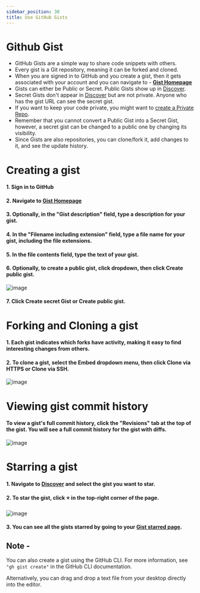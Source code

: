 ```yaml
---
sidebar_position: 30
title: Use GitHub Gists
---
```


# Github Gist

- GitHub Gists are a simple way to share code snippets with others.
- Every gist is a Git repository, meaning it can be forked and cloned.
- When you are signed in to GitHub and you create a gist, then it gets associated with your account and you can navigate to - **[Gist Homepage](https://gist.github.com/)**
- Gists can either be Public or Secret. Public Gists show up in [Discover](https://gist.github.com/discover).
- Secret Gists don't appear in [Discover](https://gist.github.com/discover) but are not private. Anyone who has the gist URL can see the secret gist.
- If you want to keep your code private, you might want to [create a Private Repo](https://github.com/Pradumnasaraf/open-source-with-pradumna/blob/main/pages/How-to/guide/repo-private-public.md).
- Remember that you cannot convert a Public Gist into a Secret Gist, however, a secret gist can be changed to a public one by changing its visibility.
- Since Gists are also repositories, you can clone/fork it, add changes to it, and see the update history.

# Creating a gist

#### 1. Sign in to GitHub
#### 2. Navigate to [Gist Homepage](https://gist.github.com/)
#### 3. Optionally, in the "Gist description" field, type a description for your gist.
#### 4. In the "Filename including extension" field, type a file name for your gist, including the file extensions.
#### 5. In the file contents field, type the text of your gist.
#### 6. Optionally, to create a public gist, click dropdown, then click Create public gist.

![image](https://github.com/Pradumnasaraf/open-source-with-pradumna/assets/63872951/5a8577e3-93a4-4594-8a5d-00365e49a919)

#### 7. Click Create secret Gist or Create public gist.

# Forking and Cloning a gist

#### 1. Each gist indicates which forks have activity, making it easy to find interesting changes from others.
#### 2. To clone a gist, select the Embed dropdown menu, then click Clone via HTTPS or Clone via SSH.

![image](https://github.com/Pradumnasaraf/open-source-with-pradumna/assets/63872951/aa236403-2b7b-41dc-8a8b-c1c6016f6668)

# Viewing gist commit history

#### To view a gist's full commit history, click the "Revisions" tab at the top of the gist. You will see a full commit history for the gist with diffs.

![image](https://github.com/Pradumnasaraf/open-source-with-pradumna/assets/63872951/ba9c86c5-2ef2-4d36-b66f-5068bca9e1cb)

# Starring a gist

#### 1. Navigate to [Discover](https://gist.github.com/discover) and select the gist you want to star.

#### 2. To star the gist, click ⭐ in the top-right corner of the page.

![image](https://github.com/Pradumnasaraf/open-source-with-pradumna/assets/63872951/7a8d887c-36da-4d5c-aa32-cf5577643781)

#### 3. You can see all the gists starred by going to your [Gist starred page](https://gist.github.com/starred).

## Note - 

You can also create a gist using the GitHub CLI. For more information, see `"gh gist create"` in the GitHub CLI documentation.

Alternatively, you can drag and drop a text file from your desktop directly into the editor.
